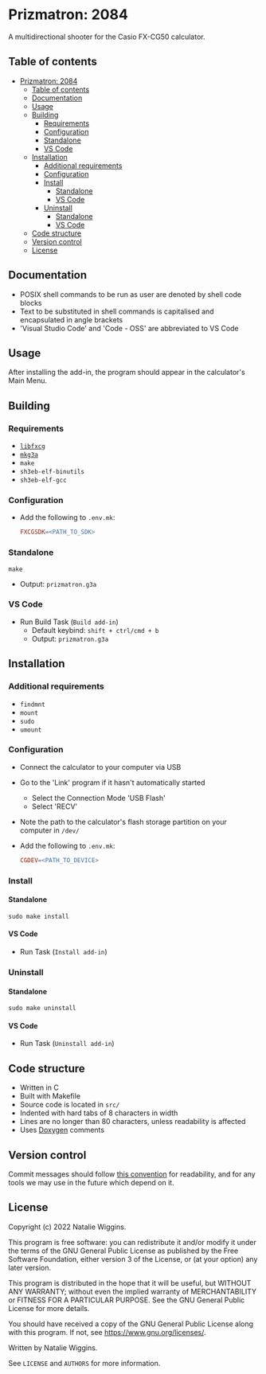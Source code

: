 # Prizmatron: 2084

A multidirectional shooter for the Casio FX-CG50 calculator.

## Table of contents

* [Prizmatron: 2084](#prizmatron-2084)
    * [Table of contents](#table-of-contents)
    * [Documentation](#documentation)
    * [Usage](#usage)
    * [Building](#building)
        * [Requirements](#requirements)
        * [Configuration](#configuration)
        * [Standalone](#standalone)
        * [VS Code](#vs-code)
    * [Installation](#installation)
        * [Additional requirements](#additional-requirements)
        * [Configuration](#configuration-1)
        * [Install](#install)
            * [Standalone](#standalone-1)
            * [VS Code](#vs-code-1)
        * [Uninstall](#uninstall)
            * [Standalone](#standalone-2)
            * [VS Code](#vs-code-2)
    * [Code structure](#code-structure)
    * [Version control](#version-control)
    * [License](#license)

## Documentation

* POSIX shell commands to be run as user are denoted by shell code blocks
* Text to be substituted in shell commands is capitalised and encapsulated in
angle brackets
* 'Visual Studio Code' and 'Code - OSS' are abbreviated to VS Code

## Usage

After installing the add-in, the program should appear in the calculator's Main
Menu.

## Building

### Requirements

* [`libfxcg`](https://github.com/lunar-natalie/libfxcg)
* [`mkg3a`](https://github.com/tari/mkg3a)
* `make`
* `sh3eb-elf-binutils`
* `sh3eb-elf-gcc`

### Configuration

* Add the following to `.env.mk`:

    ```Makefile
    FXCGSDK=<PATH_TO_SDK>
    ```

### Standalone

```Shell
make
```
* Output: `prizmatron.g3a`

### VS Code

* Run Build Task (`Build add-in`)
    * Default keybind: `shift + ctrl/cmd + b`
    * Output: `prizmatron.g3a`

## Installation

### Additional requirements

* `findmnt`
* `mount`
* `sudo`
* `umount`

### Configuration

* Connect the calculator to your computer via USB
* Go to the 'Link' program if it hasn't automatically started
    * Select the Connection Mode 'USB Flash'
    * Select 'RECV'
* Note the path to the calculator's flash storage partition on your computer in
  `/dev/`
* Add the following to `.env.mk`:

    ```Makefile
    CGDEV=<PATH_TO_DEVICE>
    ```

### Install


#### Standalone

```Shell
sudo make install
```

#### VS Code

* Run Task (`Install add-in`)

### Uninstall

#### Standalone

```Shell
sudo make uninstall
```

#### VS Code

* Run Task (`Uninstall add-in`)

## Code structure

* Written in C
* Built with Makefile
* Source code is located in `src/`
* Indented with hard tabs of 8 characters in width
* Lines are no longer than 80 characters, unless readability is affected
* Uses [Doxygen](https://doxygen.nl/index.html) comments

## Version control

Commit messages should follow [this convention](https://www.conventionalcommits.org/)
for readability, and for any tools we may use in the future which depend on it.

## License

Copyright (c) 2022 Natalie Wiggins.

This program is free software: you can redistribute it and/or modify
it under the terms of the GNU General Public License as published by
the Free Software Foundation, either version 3 of the License, or
(at your option) any later version.

This program is distributed in the hope that it will be useful,
but WITHOUT ANY WARRANTY; without even the implied warranty of
MERCHANTABILITY or FITNESS FOR A PARTICULAR PURPOSE. See the
GNU General Public License for more details.

You should have received a copy of the GNU General Public License
along with this program. If not, see <https://www.gnu.org/licenses/>.

Written by Natalie Wiggins.

See `LICENSE` and `AUTHORS` for more information.
